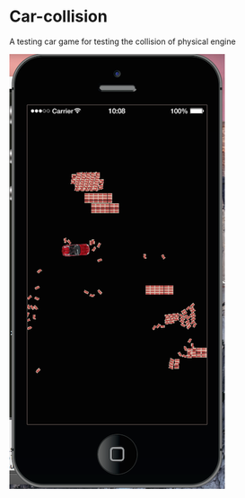 # Car-collision

A testing car game for testing the collision of physical engine 

![image](https://github.com/YomiRY/Car-collision/blob/master/image-folder/ScreenShot1.png)

